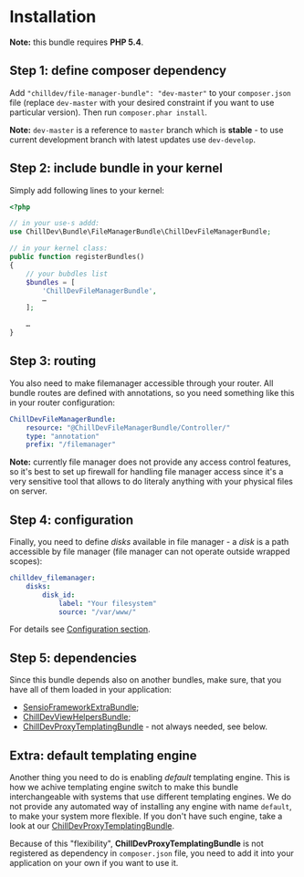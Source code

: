 <!---
# This file is part of the ChillDev FileManager bundle.
#
# @author Rafał Wrzeszcz <rafal.wrzeszcz@wrzasq.pl>
# @copyright 2012 - 2013 © by Rafał Wrzeszcz - Wrzasq.pl.
# @version 0.1.2
# @since 0.0.1
# @package ChillDev\Bundle\FileManagerBundle
-->

# Installation

**Note:** this bundle requires **PHP 5.4**.

## Step 1: define composer dependency

Add `"chilldev/file-manager-bundle": "dev-master"` to your `composer.json` file (replace `dev-master` with your desired constraint if you want to use particular version). Then run `composer.phar install`.

**Note:** `dev-master` is a reference to `master` branch which is **stable** - to use current development branch with latest updates use `dev-develop`.

## Step 2: include bundle in your kernel

Simply add following lines to your kernel:

```php
<?php

// in your use-s addd:
use ChillDev\Bundle\FileManagerBundle\ChillDevFileManagerBundle;

// in your kernel class:
public function registerBundles()
{
    // your bubdles list
    $bundles = [
        'ChillDevFileManagerBundle',
        …
    ];

    …
}
```

## Step 3: routing

You also need to make filemanager accessible through your router. All bundle routes are defined with annotations, so you need something like this in your router configuration:

```yaml
ChillDevFileManagerBundle:
    resource: "@ChillDevFileManagerBundle/Controller/"
    type: "annotation"
    prefix: "/filemanager"
```

**Note:** currently file manager does not provide any access control features, so it's best to set up firewall for handling file manager access since it's a very sensitive tool that allows to do literaly anything with your physical files on server.

## Step 4: configuration

Finally, you need to define *disks* available in file manager - a *disk* is a path accessible by file manager (file manager can not operate outside wrapped scopes):

```yaml
chilldev_filemanager:
    disks:
        disk_id:
            label: "Your filesystem"
            source: "/var/www/"
```

For details see [Configuration section](./configuration.md).

## Step 5: dependencies

Since this bundle depends also on another bundles, make sure, that you have all of them loaded in your application:

-   [SensioFrameworkExtraBundle](http://symfony.com/doc/current/bundles/SensioFrameworkExtraBundle/index.html#installation);
-   [ChillDevViewHelpersBundle](https://github.com/chilloutdevelopment/ChillDevViewHelpersBundle/blob/develop/Resources/doc/installation.md);
-   [ChillDevProxyTemplatingBundle](https://github.com/chilloutdevelopment/ChillDevProxyTemplatingBundle/blob/develop/Resources/doc/installation.md) - not always needed, see below.

## Extra: default templating engine

Another thing you need to do is enabling *default* templating engine. This is how we achive templating engine switch to make this bundle interchangeable with systems that use different templating engines. We do not provide any automated way of installing any engine with name `default`, to make your system more flexible. If you don't have such engine, take a look at our [ChillDevProxyTemplatingBundle](https://github.com/chilloutdevelopment/ChillDevProxyTemplatingBundle).

Because of this "flexibility", **ChillDevProxyTemplatingBundle** is not registered as dependency in `composer.json` file, you need to add it into your application on your own if you want to use it.
